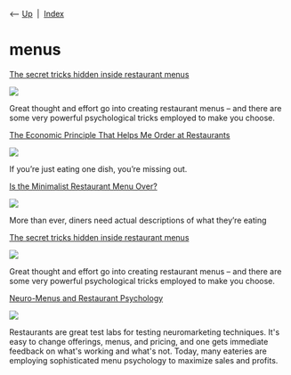 <div class="nav">

⟵ [Up](index.html)  \|  [Index](index.html)

</div>

# menus

<div class="cards">

<div class="card">

<div class="card-title">

[The secret tricks hidden inside restaurant
menus](https://www.bbc.com/future/article/20171120-the-secret-tricks-hidden-inside-restaurant-menus)

</div>

<div class="card-image">

[![](https://ychef.files.bbci.co.uk/624x351/p05nlpjk.jpg)](https://www.bbc.com/future/article/20171120-the-secret-tricks-hidden-inside-restaurant-menus)

</div>

Great thought and effort go into creating restaurant menus – and there
are some very powerful psychological tricks employed to make you choose.

</div>

<div class="card">

<div class="card-title">

[The Economic Principle That Helps Me Order at
Restaurants](https://www.theatlantic.com/family/archive/2022/08/sharing-food-greater-economic-utility-satisfaction/671085)

</div>

<div class="card-image">

[![](https://cdn.theatlantic.com/thumbor/SXzfMA_aT6C4LczGFE9yzrpYD3g=/7x117:5199x2821/1200x625/media/img/mt/2022/08/GS3632605/original.jpg)](https://www.theatlantic.com/family/archive/2022/08/sharing-food-greater-economic-utility-satisfaction/671085)

</div>

If you’re just eating one dish, you’re missing out.

</div>

<div class="card">

<div class="card-title">

[Is the Minimalist Restaurant Menu
Over?](https://www.eater.com/23269370/restaurant-menu-trends-minimalist-descriptions-are-over)

</div>

<div class="card-image">

[![](https://cdn.vox-cdn.com/thumbor/o70VTqH-5zJu_DnHxX3clBRUxtE=/0x31:1600x869/fit-in/1200x630/cdn.vox-cdn.com/uploads/chorus_asset/file/23889435/Menu_3.png)](https://www.eater.com/23269370/restaurant-menu-trends-minimalist-descriptions-are-over)

</div>

More than ever, diners need actual descriptions of what they’re eating

</div>

<div class="card">

<div class="card-title">

[The secret tricks hidden inside restaurant
menus](http://www.bbc.com/future/story/20171120-the-secret-tricks-hidden-inside-restaurant-menus)

</div>

<div class="card-image">

[![](https://ychef.files.bbci.co.uk/624x351/p05nlpjk.jpg)](http://www.bbc.com/future/story/20171120-the-secret-tricks-hidden-inside-restaurant-menus)

</div>

Great thought and effort go into creating restaurant menus – and there
are some very powerful psychological tricks employed to make you choose.

</div>

<div class="card">

<div class="card-title">

[Neuro-Menus and Restaurant
Psychology](http://www.neurosciencemarketing.com/blog/articles/neuro-menus-and-restaurant-psychology.htm)

</div>

<div class="card-image">

[![](https://www.neurosciencemarketing.com/wp-content/uploads/2010/01/menu.jpg)](http://www.neurosciencemarketing.com/blog/articles/neuro-menus-and-restaurant-psychology.htm)

</div>

Restaurants are great test labs for testing neuromarketing techniques.
It's easy to change offerings, menus, and pricing, and one gets
immediate feedback on what's working and what's not. Today, many
eateries are employing sophisticated menu psychology to maximize sales
and profits.

</div>

</div>
